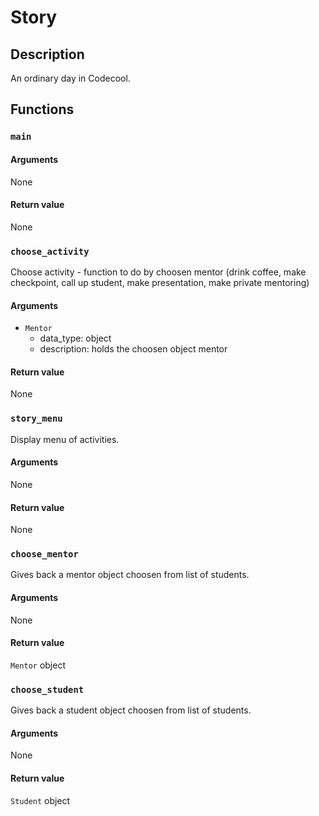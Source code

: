 # Story

## Description
An ordinary day in Codecool. 




## Functions



### ```main```

#### Arguments
None

#### Return value
None



### ```choose_activity```
Choose activity - function to do by choosen mentor (drink coffee, make checkpoint, call up student, make presentation, make private mentoring)

#### Arguments
* ```Mentor```
  * data_type: object
  * description: holds the choosen object mentor

#### Return value
None



### ```story_menu```
Display menu of activities.

#### Arguments
None

#### Return value
None



### ```choose_mentor```
Gives back a mentor object choosen from list of students.

#### Arguments
None

#### Return value
```Mentor``` object



### ```choose_student```
Gives back a student object choosen from list of students.

#### Arguments
None

#### Return value
```Student``` object
